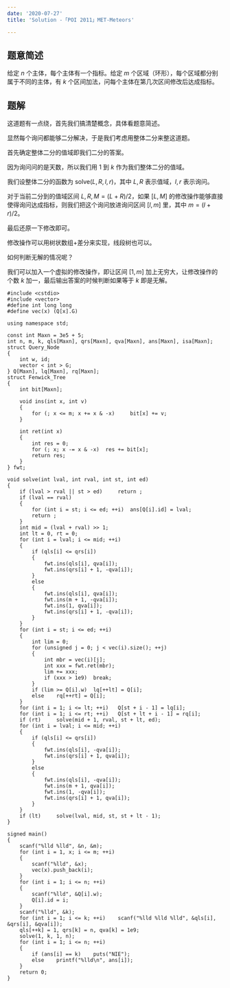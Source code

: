 ```yaml
---
date: '2020-07-27'
title: 'Solution -「POI 2011」MET-Meteors'

---
```


## 题意简述

给定 $n$ 个主体，每个主体有一个指标。给定 $m$ 个区域（环形），每个区域都分别属于不同的主体，有 $k$ 个区间加法，问每个主体在第几次区间修改后达成指标。

## 题解

这道题有一点绕，首先我们搞清楚概念，具体看题意简述。

显然每个询问都能够二分解决，于是我们考虑用整体二分来整这道题。

首先确定整体二分的值域即我们二分的答案。

因为询问问的是天数，所以我们用 1 到 $k$ 作为我们整体二分的值域。

我们设整体二分的函数为 $\mathrm{solve}(L,R,l,r)$，其中 $L,R$ 表示值域，$l,r$ 表示询问。

对于当前二分到的值域区间 $L,R,M=(L+R)/2$，如果 $[L,M]$ 的修改操作能够直接使得询问达成指标，则我们把这个询问放进询问区间 $[l,m]$ 里，其中 $m=(l+r)/2$。

最后还原一下修改即可。

修改操作可以用树状数组+差分来实现，线段树也可以。

如何判断无解的情况呢？

我们可以加入一个虚拟的修改操作，即让区间 $[1,m]$ 加上无穷大，让修改操作的个数 $k$ 加一，最后输出答案的时候判断如果等于 $k$ 即是无解。

```cpp[class="line-numbers"]
#include <cstdio>
#include <vector>
#define int long long
#define vec(x) (Q[x].G)

using namespace std;

const int Maxn = 3e5 + 5;
int n, m, k, qls[Maxn], qrs[Maxn], qva[Maxn], ans[Maxn], isa[Maxn];
struct Query_Node
{
	int w, id;
	vector < int > G;
} Q[Maxn], lq[Maxn], rq[Maxn];
struct Fenwick_Tree
{
	int bit[Maxn];
	
	void ins(int x, int v)
	{
		for (; x <= m; x += x & -x) 	bit[x] += v;
	}
	
	int ret(int x)
	{
		int res = 0;
		for (; x; x -= x & -x)	res += bit[x];
		return res;
	}
} fwt;

void solve(int lval, int rval, int st, int ed)
{
	if (lval > rval || st > ed) 	return ;
	if (lval == rval)
	{
		for (int i = st; i <= ed; ++i)	ans[Q[i].id] = lval;
		return ;
	}
	int mid = (lval + rval) >> 1;
	int lt = 0, rt = 0;
	for (int i = lval; i <= mid; ++i)
	{
		if (qls[i] <= qrs[i])
		{
			fwt.ins(qls[i], qva[i]);
			fwt.ins(qrs[i] + 1, -qva[i]);
		}
		else
		{
			fwt.ins(qls[i], qva[i]);
			fwt.ins(m + 1, -qva[i]);
			fwt.ins(1, qva[i]);
			fwt.ins(qrs[i] + 1, -qva[i]);
		}
	}
	for (int i = st; i <= ed; ++i)
	{
		int lim = 0;
		for (unsigned j = 0; j < vec(i).size(); ++j)
		{
			int mbr = vec(i)[j];
			int xxx = fwt.ret(mbr);
			lim += xxx;
			if (xxx > 1e9)	break;
		}
		if (lim >= Q[i].w)	lq[++lt] = Q[i];
		else	rq[++rt] = Q[i];
	}
	for (int i = 1; i <= lt; ++i)	Q[st + i - 1] = lq[i];
	for (int i = 1; i <= rt; ++i)	Q[st + lt + i - 1] = rq[i];
	if (rt) 	solve(mid + 1, rval, st + lt, ed);
	for (int i = lval; i <= mid; ++i)
	{
		if (qls[i] <= qrs[i])
		{
			fwt.ins(qls[i], -qva[i]);
			fwt.ins(qrs[i] + 1, qva[i]);
		}
		else
		{
			fwt.ins(qls[i], -qva[i]);
			fwt.ins(m + 1, qva[i]);
			fwt.ins(1, -qva[i]);
			fwt.ins(qrs[i] + 1, qva[i]);
		}
	}
	if (lt) 	solve(lval, mid, st, st + lt - 1);
}

signed main()
{
	scanf("%lld %lld", &n, &m);
	for (int i = 1, x; i <= m; ++i)
	{
		scanf("%lld", &x);
		vec(x).push_back(i);
	}
	for (int i = 1; i <= n; ++i)
	{
		scanf("%lld", &Q[i].w);
		Q[i].id = i;
	}
	scanf("%lld", &k);
	for (int i = 1; i <= k; ++i)	scanf("%lld %lld %lld", &qls[i], &qrs[i], &qva[i]);
	qls[++k] = 1, qrs[k] = n, qva[k] = 1e9;
	solve(1, k, 1, n);
	for (int i = 1; i <= n; ++i)
	{
		if (ans[i] == k)	puts("NIE");
		else	printf("%lld\n", ans[i]);
	}
	return 0;
}
```